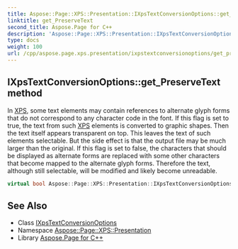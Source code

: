 ```yaml
---
title: Aspose::Page::XPS::Presentation::IXpsTextConversionOptions::get_PreserveText method
linktitle: get_PreserveText
second_title: Aspose.Page for C++
description: 'Aspose::Page::XPS::Presentation::IXpsTextConversionOptions::get_PreserveText method. In XPS, some text elements may contain references to alternate glyph forms that do not correspond to any character code in the font. If this flag is set to true, the text from such XPS elements is converted to graphic shapes. Then the text itself appears transparent on top. This leaves the text of such elements selectable. But the side effect is that the output file may be much larger than the original. If this flag is set to false, the characters that should be displayed as alternate forms are replaced with some other characters that become mapped to the alternate glyph forms. Therefore the text, although still selectable, will be modified and likely become unreadable in C++.'
type: docs
weight: 100
url: /cpp/aspose.page.xps.presentation/ixpstextconversionoptions/get_preservetext/
---
```

## IXpsTextConversionOptions::get_PreserveText method


In [XPS](../../../aspose.page.xps/), some text elements may contain references to alternate glyph forms that do not correspond to any character code in the font. If this flag is set to true, the text from such [XPS](../../../aspose.page.xps/) elements is converted to graphic shapes. Then the text itself appears transparent on top. This leaves the text of such elements selectable. But the side effect is that the output file may be much larger than the original. If this flag is set to false, the characters that should be displayed as alternate forms are replaced with some other characters that become mapped to the alternate glyph forms. Therefore the text, although still selectable, will be modified and likely become unreadable.

```cpp
virtual bool Aspose::Page::XPS::Presentation::IXpsTextConversionOptions::get_PreserveText()=0
```

## See Also

* Class [IXpsTextConversionOptions](../)
* Namespace [Aspose::Page::XPS::Presentation](../../)
* Library [Aspose.Page for C++](../../../)
